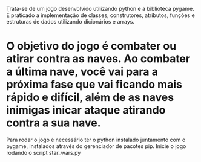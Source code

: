 Trata-se de um jogo desenvolvido utilizando python e a biblioteca pygame.
É praticado a implementação de classes, construtores, atributos, funções e estruturas de dados utilizando dicionários e arrays.

# O objetivo do jogo é combater ou atirar contra as naves. Ao combater a última nave, você vai para a próxima fase que vai ficando mais rápido e difícil, além de as naves inimigas inicar ataque atirando contra a sua nave.

Para rodar o jogo é necessário ter o python instalado juntamento com o pygame, instalados através do gerenciador de pacotes pip.
Inicie o jogo rodando o script star_wars.py
